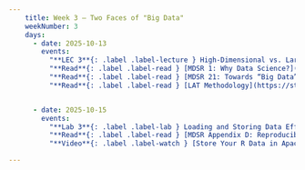 ```yaml
---
    title: Week 3 – Two Faces of "Big Data"
    weekNumber: 3
    days:
      - date: 2025-10-13
        events:
          "**LEC 3**{: .label .label-lecture } High-Dimensional vs. Large-Sample Data":
          "**Read**{: .label .label-read } [MDSR 1: Why Data Science?](https://mdsr-book.github.io/mdsr3e/01-intro.html)":
          "**Read**{: .label .label-read } [MDSR 21: Towards “Big Data”](https://mdsr-book.github.io/mdsr3e/21-big_data.html)":
          "**Read**{: .label .label-read } [LAT Methodology](https://striketracker.ilr.cornell.edu/methodology.html)":


      - date: 2025-10-15
        events:
          "**Lab 3**{: .label .label-lab } Loading and Storing Data Efficiently": 
          "**Read**{: .label .label-read } [MDSR Appendix D: Reproducible Analysis and Workflow](https://mdsr-book.github.io/mdsr3e/D-reproducible.html)":
          "**Video**{: .label .label-watch } [Store Your R Data in Apache Parquet Big Data Format](https://www.youtube.com/watch?v=JBUTDyD4UrY)":

---
```

